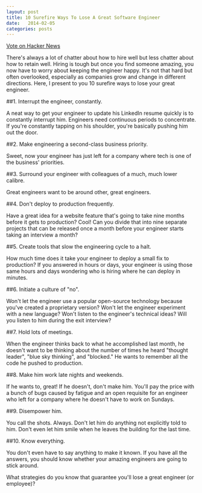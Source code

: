 ```yaml
---
layout: post
title: 10 Surefire Ways To Lose A Great Software Engineer
date:   2014-02-05
categories: posts
---
```


<a href="https://news.ycombinator.com/submit" class="hn-button" data-title="10 Surefire Ways To Lose A Great Software Engineer" data-count="horizontal">Vote on Hacker News</a>

There's always a lot of chatter about how to hire well but less chatter about how to retain well. Hiring is tough but once you find someone amazing, you now have to worry about keeping the engineer happy. It's not that hard but often overlooked, especially as companies grow and change in different directions. Here, I present to you 10 surefire ways to lose your great engineer.

##1. Interrupt the engineer, constantly.

A neat way to get your engineer to update his LinkedIn resume quickly is to constantly interrupt him. Engineers need continuous periods to concentrate. If you're constantly tapping on his shoulder, you're basically pushing him out the door.

##2. Make engineering a second-class business priority.

Sweet, now your engineer has just left for a company where tech is one of the business' priorities.

##3. Surround your engineer with colleagues of a much, much lower calibre.

Great engineers want to be around other, great engineers. 

##4. Don't deploy to production frequently.

Have a great idea for a website feature that's going to take nine months before it gets to production? Cool! Can you divide that into nine separate projects that can be released once a month before your engineer starts taking an interview a month?

##5. Create tools that slow the engineering cycle to a halt.

How much time does it take your engineer to deploy a small fix to production? If you answered in hours or days, your engineer is using those same hours and days wondering who is hiring where he can deploy in minutes.

##6. Initiate a culture of "no".

Won't let the engineer use a popular open-source technology because you've created a proprietary version? Won't let the engineer experiment with a new language? Won't listen to the engineer's technical ideas? Will you listen to him during the exit interview?

##7. Hold lots of meetings.

When the engineer thinks back to what he accomplished last month, he doesn't want to be thinking about the number of times he heard "thought leader", "blue sky thinking", and "blocked." He wants to remember all the code he pushed to production.

##8. Make him work late nights and weekends.

If he wants to, great! If he doesn't, don't make him. You'll pay the price with a bunch of bugs caused by fatigue and an open requisite for an engineer who left for a company where he doesn't have to work on Sundays.

##9. Disempower him.

You call the shots. Always. Don't let him do anything not explicitly told to him. Don't even let him smile when he leaves the building for the last time.

##10. Know everything.

You don't even have to say anything to make it known. If you have all the answers, you should know whether your amazing engineers are going to stick around.

What strategies do you know that guarantee you'll lose a great engineer (or employee)?
